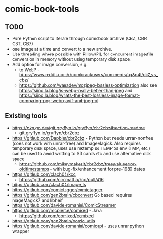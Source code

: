 # comic-book-tools

## TODO

  * Pure Python script to iterate through comicbook archive (CBZ, CBR, CBT, CB7)
  * one image at a time and convert to a new archive.
  * Use threading where possible with Pillow/PIL for concurrent image/file conversion in memory without using temporary disk space.
  * Add option for image conversion, e.g.
      * to WebP - https://www.reddit.com/r/comicrackusers/comments/ug8n4i/cb7_vs_cbz/
      * https://github.com/wanadev/mozjpeg-lossless-optimization also see https://siipo.la/blog/is-webp-really-better-than-jpeg and https://siipo.la/blog/whats-the-best-lossless-image-format-comparing-png-webp-avif-and-jpeg-xl

## Existing tools

  * https://pkg.go.dev/git.gryffyn.io/gryffyn/cbr2cbz#section-readme
      * git.gryffyn.io/gryffyn/cbr2cbz
  * https://github.com/Dapbler/cbr2cbz - Python but needs unrar-nonfree (does not work with unrar-free) and ImageMagick. Also requires temporary disk space, uses use mktemp so TEMP os env (TMP, etc.) can be used to avoid writting to SD cards etc and use alternative disk space
      * https://github.com/mikeymakesit/cbr2cbz/tree/valueerror-oldtimestamps - with bug-fix/enhancement for pre-1980 dates
  * https://github.com/clach04/kcc
      * https://github.com/ciromattia/kcc/pull/416
  * https://github.com/clach04/image_ls
  * https://github.com/comictagger/comictagger
  * https://github.com/gen2brain/cbconvert Go based, requires mageMagick7 and libheif
  * https://github.com/davide-romanini/ComicStreamer
  * https://github.com/mcpierce/comixed - Java
    * https://github.com/comixed/comixed
  * https://github.com/gen2brain/comic-utils
  * https://github.com/davide-romanini/comicapi - uses unrar python wrapper
